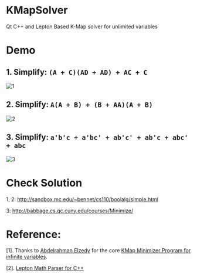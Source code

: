 # KMapSolver
Qt C++ and Lepton Based K-Map solver for unlimited variables

# Demo

## 1. Simplify: `(A + C)(AD + AD) + AC + C`

![1](http://i.imgur.com/8eMw0Wx.png)

## 2. Simplify: `A(A + B) + (B + AA)(A + B)`

![2](http://i.imgur.com/8LRLDTm.png)

## 3. Simplify: `a'b'c + a'bc' + ab'c' + ab'c + abc' + abc`

![3](http://i.imgur.com/TnmL3CF.png)

# Check Solution

1, 2: http://sandbox.mc.edu/~bennet/cs110/boolalg/simple.html

3: http://babbage.cs.qc.cuny.edu/courses/Minimize/

# Reference:

[1]. Thanks to [Abdelrahman Elzedy](http://www.codeproject.com/script/Membership/View.aspx?mid=9729999) for the core [KMap Minimizer Program for infinite variables](http://www.codeproject.com/Articles/649849/A-Cplusplus-Karnaugh-Map-Minimizer-Infinite-Variab).

[2]. [Lepton Math Parser for C++](https://simtk.org/projects/lepton)
